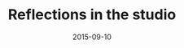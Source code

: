 ---
title: "Reflections in the studio"
caption: "This looks like a hallway but it is an illusion. Half of the picture is a glass wall that reflects the other side."
date: 2015-09-10
license: public domain
picture: "/assets/camera-roll/2015/09/2015-09-10-reflections-in-the-studio/20150910_204525884_iOS.jpg"
related:
  - Microsoft Redmond campus (en.wikipedia.org)
  - One-point perspective (en.wikipedia.org)
thumbnail: "/assets/camera-roll/2015/09/2015-09-10-reflections-in-the-studio/20150910_204525884_iOS-thumbnail.jpg"
type: picture
tags:
  - Microsoft Campus
  - photograph
  - public domain
  - reflection
  - Studio A
  - window
---